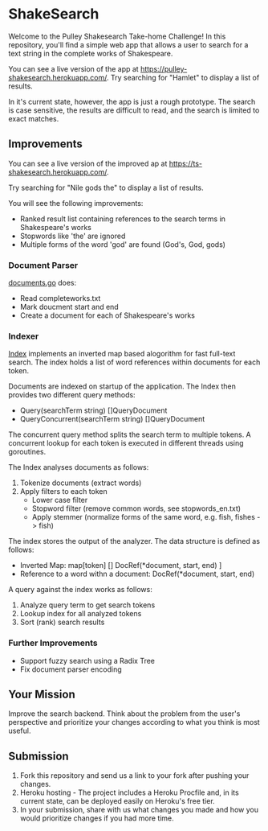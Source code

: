 # ShakeSearch

Welcome to the Pulley Shakesearch Take-home Challenge! In this repository,
you'll find a simple web app that allows a user to search for a text string in
the complete works of Shakespeare.

You can see a live version of the app at
https://pulley-shakesearch.herokuapp.com/. Try searching for "Hamlet" to display
a list of results.

In it's current state, however, the app is just a rough prototype. The search is
case sensitive, the results are difficult to read, and the search is limited to
exact matches.

## Improvements 

You can see a live version of the improved ap at https://ts-shakesearch.herokuapp.com/.

Try searching for "Nile gods the" to display a list of results.

You will see the following improvements:
* Ranked result list containing references to the search terms in Shakespeare's works
* Stopwords like 'the' are ignored
* Multiple forms of the word 'god' are found (God's, God, gods)

### Document Parser

[documents.go](./documents.go) does:

* Read completeworks.txt
* Mark doucment start and end
* Create a document for each of Shakespeare's works

### Indexer

[Index](./index.go) implements an inverted map based alogorithm for fast full-text search. The index holds a list of word references within documents for each token. 

Documents are indexed on startup of the application. The Index then provides two different query methods: 
* Query(searchTerm string) []QueryDocument
* QueryConcurrent(searchTerm string) []QueryDocument

The concurrent query method splits the search term to multiple tokens. A concurrent lookup for each token is executed in different threads using goroutines.

The Index analyses documents as follows:
1. Tokenize documents (extract words)
2. Apply filters to each token
   - Lower case filter
   - Stopword filter (remove common words, see stopwords_en.txt)
   - Apply stemmer (normalize forms of the same word, e.g. fish, fishes -> fish)

The index stores the output of the analyzer. The data structure is defined as follows:
* Inverted Map: map[token] [] DocRef(*document, start, end) ]
* Reference to a word withn a document: DocRef(*document, start, end)

A query against the index works as follows:
1. Analyze query term to get search tokens
2. Lookup index for all analyzed tokens
3. Sort (rank) search results

### Further Improvements

* Support fuzzy search using a Radix Tree 
* Fix document parser encoding

## Your Mission

Improve the search backend. Think about the problem from the user's perspective
and prioritize your changes according to what you think is most useful.

## Submission

1. Fork this repository and send us a link to your fork after pushing your changes. 
2. Heroku hosting - The project includes a Heroku Procfile and, in its
current state, can be deployed easily on Heroku's free tier.
3. In your submission, share with us what changes you made and how you would prioritize changes if you had more time.


